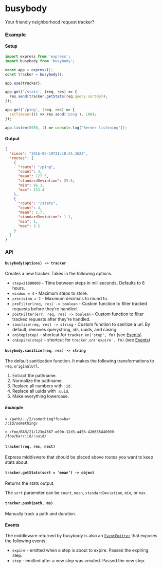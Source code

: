 # busybody

Your friendly neighborhood request tracker?

### Example

#### Setup
```js
import express from 'express';
import busybody from 'busybody';

const app = express();
const tracker = busybody();

app.use(tracker);

app.get('/stats', (req, res) => {
  res.send(tracker.getStats(req.query.sortBy));
});

app.get('/ping', (req, res) => {
  setTimeout(() => res.send('pong'), 100);
});

app.listen(8080, () => console.log('Server listening'));
```

#### Output
```json
{
  "since": "2016-05-19T21:18:44.362Z",
  "routes": [
    {
      "route": "/ping",
      "count": 4,
      "mean": 127.5,
      "standardDeviation": 25.5,
      "min": 96.3,
      "max": 153.4
    },
    {
      "route": "/stats",
      "count": 4,
      "mean": 1.7,
      "standardDeviation": 1.1,
      "min": 1,
      "max": 3.5
    }
  ]
}
```

### API

#### `busybody(options) -> tracker`
Creates a new tracker. Takes in the following options.
 * `step=21600000` - Time between steps in milliseconds. Defaults to 6 hours.
 * `window = 4` - Maximum steps to store.
 * `precision = 2` - Maximum decimals to round to.
 * `preFilter(req, res) -> boolean` - Custom function to filter tracked requests before they're handled.
 * `postFilter(err, req, res) -> boolean` - Custom function to filter tracked requests after they're handled.
 * `sanitize(req, res) -> string` - Custom function to sanitize a url. By default, removes querystring, ids, uuids, and casing.
 * `onStep(step)` - shortcut for `tracker.on('step', fn)` (see [Events](#events))
 * `onExpire(step)` - shortcut for `tracker.on('expire', fn)` (see [Events](#events))

#### `busybody.sanitize(req, res) -> string`
The default sanitization function. It makes the following transformations to `req.originalUrl`.
 1. Extract the pathname.
 2. Normalize the pathname.
 3. Replace all numbers with `:id`.
 4. Replace all uuids with `:uuid`.
 5. Make everything lowercase.

##### Example
```
> /path/../2/something?foo=bar
/:id/something/

> /foo/BAR/21/123e4567-e89b-12d3-a456-426655440000
/foo/bar/:id/:uuid/
```

#### `tracker(req, res, next)`
Express middleware that should be placed
above routes you want to keep stats about.

#### `tracker.getStats(sort = 'mean') -> object`
Returns the stats output.

The `sort` parameter can be `count`, `mean`, `standardDeviation`, `min`, or `max`.

#### `tracker.push(path, ms)`
Manually track a path and duration.

#### Events
The middleware returned by busybody is also an [`EventEmitter`](https://nodejs.org/api/events.html#events_class_eventemitter) that exposes
the following events:
 * `expire` - emitted when a step is about to expire. Passed the expiring step.
 * `step` - emitted after a new step was created. Passed the new step.
